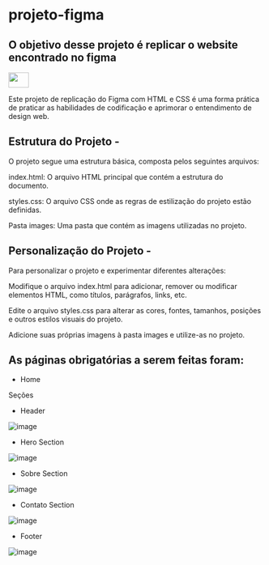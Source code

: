 # projeto-figma

## O objetivo desse projeto é replicar o website encontrado no figma

  <a href="https://www.figma.com/file/79R31SMg3mwnd9AWRa3nIF/Desafio-front-academy-md02?type=design&node-id=0-1&t=eW27mRocqvlvw4PO-0"><img align="center" height="30" width="40" src="https://img.icons8.com/?size=512&id=zfHRZ6i1Wg0U&format=png" target="_blank"></a>
  
Este projeto de replicação do Figma com HTML e CSS é uma forma prática de praticar as habilidades de codificação e aprimorar o entendimento de design web.

 ## Estrutura do Projeto -

O projeto segue uma estrutura básica, composta pelos seguintes arquivos:

index.html: O arquivo HTML principal que contém a estrutura do documento.

styles.css: O arquivo CSS onde as regras de estilização do projeto estão definidas.

Pasta images: Uma pasta que contém as imagens utilizadas no projeto.

 ## Personalização do Projeto -

Para personalizar o projeto e experimentar diferentes alterações:

Modifique o arquivo index.html para adicionar, remover ou modificar elementos HTML, como títulos, parágrafos, links, etc.

Edite o arquivo styles.css para alterar as cores, fontes, tamanhos, posições e outros estilos visuais do projeto.

Adicione suas próprias imagens à pasta images e utilize-as no projeto.
  
## As páginas obrigatórias a serem feitas foram:

- Home 

Seções 

- Header 

![image](https://github.com/AlessaFonseca/projeto-figma/assets/117485924/59e5bb13-95f5-4056-8ddc-c2d42ac9cc1e)

- Hero Section

![image](https://github.com/AlessaFonseca/projeto-figma/assets/117485924/4e39f771-ab28-4271-a9cb-279576b6c926)

- Sobre Section

![image](https://github.com/AlessaFonseca/projeto-figma/assets/117485924/a8dca0e7-d7a9-42fe-8a45-278e0fd89993)

- Contato Section 

![image](https://github.com/AlessaFonseca/projeto-figma/assets/117485924/dd8750bf-7890-42fa-b860-9fde5e8be387)

- Footer 

![image](https://github.com/AlessaFonseca/projeto-figma/assets/117485924/d0e96301-6a17-43e4-9f76-47b63cb870d8)





